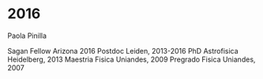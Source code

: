 

# 2016

Paola Pinilla 

Sagan Fellow Arizona 2016
Postdoc Leiden, 2013-2016 
PhD Astrofisica Heidelberg, 2013 
Maestria Fisica Uniandes, 2009 
Pregrado Fisica Uniandes, 2007 

